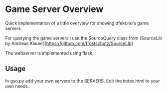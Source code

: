 # Game Server Overview

Quick implementation of a little overview for showing dfekt.no's game servers. 

For querying the game servers i use the SourceQuery class from (SourceLib by Andreas Klauer)[https://github.com/frostschutz/SourceLib]

The webserver is implemented using flask.

## Usage

In gso.py add your own servers to the SERVERS.
Edit the index.html to your own needs.
